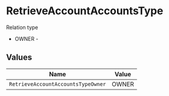 # RetrieveAccountAccountsType

Relation type
* OWNER - 


## Values

| Name                               | Value                              |
| ---------------------------------- | ---------------------------------- |
| `RetrieveAccountAccountsTypeOwner` | OWNER                              |